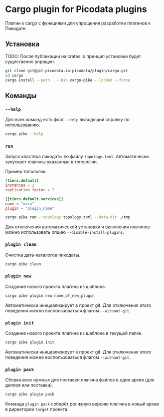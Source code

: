 # Cargo plugin for Picodata plugins

Плагин к cargo с функциями для упрощения разработки плагинов к Пикодате.

## Установка

TODO: После публикации на crates.io принцип установки будет существенно упрощен.

```bash
git clone git@git.picodata.io:picodata/plugin/cargo.git
cd cargo
cargo install --path . --bin cargo-pike --locked --force
```

## Команды

### `--help`

Для всех команд есть флаг `--help` выводящий справку по использованию.

```bash
cargo pike --help
```

### `run`

Запуск кластера пикодаты по файлу `topology.toml`. Автоматически запускает плагины указанные в топологии.

Пример топологии:

```toml
[tiers.default]
instances = 2
replication_factor = 2

[[tiers.default.services]]
name = "main"
plugin = "plugin_name"
```

```bash
cargo pike run --topology topology.toml --data-dir ./tmp
```

Для отключения автоматической установки и включения плагинов можно использовать опцию `--disable-install-plugins`.

### `plugin clean`

Очистка дата-каталогов пикодаты.

```bash
cargo pike clean
```

### `plugin new`

Создание нового проекта плагина из шаблона.

```bash
cargo pike plugin new name_of_new_plugin
```

Автоматически инициализирует в проект git. Для отключения этого поведения можно воспользоваться флагом `--without-git`.

### `plugin init`

Создание нового проекта плагина из шаблона в текущей папке.

```bash
cargo pike plugin init
```

Автоматически инициализирует в проект git. Для отключения этого поведения можно воспользоваться флагом `--without-git`.

### `plugin pack`

Сборка всех нужных для поставки плагина файлов в один архив (для деплоя или поставки).

```bash
cargo pike plugin pack
```

Команда `plugin pack` соберёт релизную версию плагина в новый архив в директории `target` проекта.
